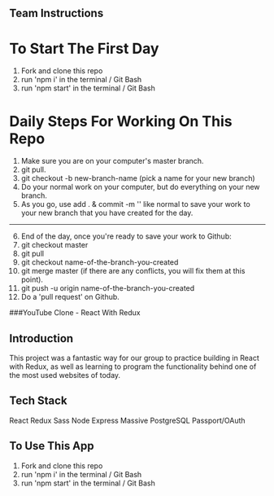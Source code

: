 ## Team Instructions

# To Start The First Day

1. Fork and clone this repo
2. run 'npm i' in the terminal / Git Bash
3. run 'npm start' in the terminal / Git Bash

# Daily Steps For Working On This Repo

1. Make sure you are on your computer's master branch.
2. git pull.
3. git checkout -b new-branch-name (pick a name for your new branch)
4. Do your normal work on your computer, but do everything on your new branch.
5. As you go, use add . & commit -m '' like normal to save your work to your new branch that you have created for the day. 
_____________________________________________________________
6. End of the day, once you're ready to save your work to Github:
7. git checkout master
8. git pull
9. git checkout name-of-the-branch-you-created
10. git merge master (if there are any conflicts, you will fix them at this point).
11. git push -u origin name-of-the-branch-you-created
12. Do a 'pull request' on Github.


###YouTube Clone - React With Redux

## Introduction

This project was a fantastic way for our group to practice building in React with Redux, as well as learning to program the functionality behind one of the most used websites of today. 

## Tech Stack

React
Redux
Sass
Node
Express
Massive
PostgreSQL
Passport/OAuth

## To Use This App

1. Fork and clone this repo
2. run 'npm i' in the terminal / Git Bash
3. run 'npm start' in the terminal / Git Bash
